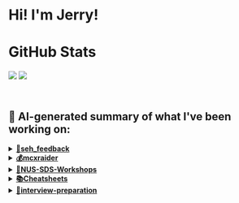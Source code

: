 

# Hi! I'm Jerry!

# GitHub Stats
<p>
  <img align="center" src="https://github-readme-stats.vercel.app/api?username=mcxraider&count_private=true&show_icons=true&theme=github_dark&bg_color=00000099&rank_icon=percentile" />
  <img align="center" src="https://github-readme-stats.vercel.app/api/top-langs/?username=mcxraider&theme=github_dark&bg_color=00000099&exclude_repo=mcxraider.github.io&langs_count=8&size_weight=0.3&count_weight=0.7&hide=css,html&layout=compact" />
</p>
<br>

## 🔨 AI-generated summary of what I've been working on:

  <details>
  <summary><strong><a href="https://github.com/mcxraider/seh_feedback">💬seh_feedback</a></strong></summary>
  <br/>
  > This repository contains a collection of scripts and tools for automating common tasks in web development. <br/>
  ------------------------------------------------------------------------------------------------------------------------------ <br/>
  > Enhanced translation and data processing pipeline, refined SG labeling, integrated Jupyter for model work, and improved error handling.
  </details>
  
  <details>
  <summary><strong><a href="https://github.com/mcxraider/mcxraider">💰mcxraider</a></strong></summary>
  <br/>
  > This repository contains cron-scheduled scripts to generate GPT-created READMEs for a Github profile. Automate the process and keep your profile dynamic and engaging. <br/>
  ------------------------------------------------------------------------------------------------------------------------------ <br/>
  > Multiple commits were made to automate the updating of the README.md file and adjust scheduling to run every 3 weeks on Mondays.
  </details>
  
  <details>
  <summary><strong><a href="https://github.com/mcxraider/NUS-SDS-Workshops">🔧NUS-SDS-Workshops</a></strong></summary>
  <br/>
  > This repository contains the central collection of code for NUS SDS Workshops' Committee, serving as the main hub for workshop-related projects and collaborative development efforts. <br/>
  ------------------------------------------------------------------------------------------------------------------------------ <br/>
  > Recent commits in the NUS-SDS-Workshops repository include updating and creating README.md files, adding a dataset, deleting an EDA.ipynb file, and creating Colab notebooks for EDA workshops.
  </details>
  
  <details>
  <summary><strong><a href="https://github.com/mcxraider/Cheatsheets">📚Cheatsheets</a></strong></summary>
  <br/>
  > This repository contains a detailed guide on creating web applications using modern JavaScript frameworks. It covers project setup, development best practices, and deployment strategies. <br/>
  ------------------------------------------------------------------------------------------------------------------------------ <br/>
  > The "Cheatsheets" repository included the deletion of "DSA2101_cheatsheet.R" and an addition of the "2102 cheatsheet."
  </details>
  
  <details>
  <summary><strong><a href="https://github.com/mcxraider/interview-preparation">📝interview-preparation</a></strong></summary>
  <br/>
  > This repository contains a collection of questions and answers tailored for data science/data analyst interviews to aid in study and preparation. <br/>
  ------------------------------------------------------------------------------------------------------------------------------ <br/>
  > Added LLM interview questions to the repository for interview preparation in data science and data analysis.
  </details>
  
<br>

